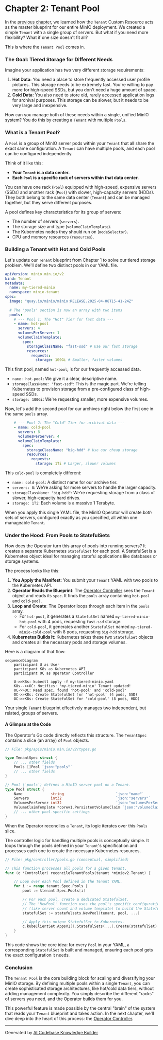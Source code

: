 # Chapter 2: Tenant Pool

In the [previous chapter](01_tenant_custom_resource__cr__.md), we learned how the `Tenant` Custom Resource acts as the master blueprint for our entire MinIO deployment. We created a simple `Tenant` with a single group of servers. But what if you need more flexibility? What if one size doesn't fit all?

This is where the `Tenant Pool` comes in.

### The Goal: Tiered Storage for Different Needs

Imagine your application has two very different storage requirements:

1.  **Hot Data:** You need a place to store frequently accessed user profile pictures. This storage needs to be extremely fast. You're willing to pay more for high-speed SSDs, but you don't need a huge amount of space.
2.  **Cold Data:** You also need to store old, rarely accessed application logs for archival purposes. This storage can be slower, but it needs to be very large and inexpensive.

How can you manage both of these needs within a single, unified MinIO system? You do this by creating a `Tenant` with multiple `Pools`.

### What is a Tenant Pool?

A `Pool` is a group of MinIO server pods within your `Tenant` that all share the exact same configuration. A `Tenant` can have multiple pools, and each pool can be configured independently.

Think of it like this:
*   **Your `Tenant` is a data center.**
*   **Each `Pool` is a specific rack of servers within that data center.**

You can have one rack (`Pool`) equipped with high-speed, expensive servers (SSDs) and another rack (`Pool`) with slower, high-capacity servers (HDDs). They both belong to the same data center (`Tenant`) and can be managed together, but they serve different purposes.

A pool defines key characteristics for its group of servers:
*   The number of servers (`servers`).
*   The storage size and type (`volumeClaimTemplate`).
*   The Kubernetes nodes they should run on (`nodeSelector`).
*   CPU and memory resources (`resources`).

### Building a Tenant with Hot and Cold Pools

Let's update our `Tenant` blueprint from Chapter 1 to solve our tiered storage problem. We'll define two distinct pools in our YAML file.

```yaml
apiVersion: minio.min.io/v2
kind: Tenant
metadata:
  name: my-tiered-minio
  namespace: minio-tenant
spec:
  image: "quay.io/minio/minio:RELEASE.2025-04-08T15-41-24Z"
  
  # The 'pools' section is now an array with two items
  pools:
    # --- Pool 1: The "Hot" Tier for fast data ---
    - name: hot-pool
      servers: 4
      volumesPerServer: 1
      volumeClaimTemplate:
        spec:
          storageClassName: "fast-ssd" # Use our fast storage
          resources:
            requests:
              storage: 100Gi # Smaller, faster volumes
```

This first pool, named `hot-pool`, is for our frequently accessed data.
*   `name: hot-pool`: We give it a clear, descriptive name.
*   `storageClassName: "fast-ssd"`: This is the magic part. We're telling Kubernetes to provision storage from a pre-configured class of high-speed SSDs.
*   `storage: 100Gi`: We're requesting smaller, more expensive volumes.

Now, let's add the second pool for our archives right below the first one in the same `pools` array.

```yaml
    # --- Pool 2: The "Cold" Tier for archival data ---
    - name: cold-pool
      servers: 8
      volumesPerServer: 4
      volumeClaimTemplate:
        spec:
          storageClassName: "big-hdd" # Use our cheap storage
          resources:
            requests:
              storage: 1Ti # Larger, slower volumes
```

This `cold-pool` is completely different:
*   `name: cold-pool`: A distinct name for our archive tier.
*   `servers: 8`: We're asking for more servers to handle the larger capacity.
*   `storageClassName: "big-hdd"`: We're requesting storage from a class of slower, high-capacity hard drives.
*   `storage: 1Ti`: Each volume is a massive 1 Terabyte.

When you apply this single YAML file, the MinIO Operator will create *both* sets of servers, configured exactly as you specified, all within one manageable `Tenant`.

### Under the Hood: From Pools to StatefulSets

How does the Operator turn this array of pools into running servers? It creates a separate Kubernetes `StatefulSet` for each pool. A StatefulSet is a Kubernetes object ideal for managing stateful applications like databases or storage systems.

The process looks like this:

1.  **You Apply the Manifest**: You submit your `Tenant` YAML with two pools to the Kubernetes API.
2.  **Operator Reads the Blueprint**: The [Operator Controller](03_operator_controller_.md) sees the `Tenant` object and reads its `spec`. It finds the `pools` array containing `hot-pool` and `cold-pool`.
3.  **Loop and Create**: The Operator loops through each item in the `pools` array.
    *   For `hot-pool`, it generates a `StatefulSet` named `my-tiered-minio-hot-pool` with 4 pods, requesting `fast-ssd` storage.
    *   For `cold-pool`, it generates another `StatefulSet` named `my-tiered-minio-cold-pool` with 8 pods, requesting `big-hdd` storage.
4.  **Kubernetes Builds It**: Kubernetes takes these two `StatefulSet` objects and creates all the necessary pods and storage volumes.

Here is a diagram of that flow:

```mermaid
sequenceDiagram
    participant U as User
    participant K8s as Kubernetes API
    participant OC as Operator Controller

    U->>K8s: kubectl apply -f my-tiered-minio.yaml
    K8s-->>OC: Notifies: 'my-tiered-minio' Tenant updated!
    OC->>OC: Read spec, found 'hot-pool' and 'cold-pool'
    OC->>K8s: Create StatefulSet for 'hot-pool' (4 pods, SSD)
    OC->>K8s: Create StatefulSet for 'cold-pool' (8 pods, HDD)
```

Your single `Tenant` blueprint effectively manages two independent, but related, groups of servers.

#### A Glimpse at the Code

The Operator's Go code directly reflects this structure. The `TenantSpec` contains a slice (an array) of `Pool` objects.

```go
// File: pkg/apis/minio.min.io/v2/types.go

type TenantSpec struct {
	// ... other fields
	Pools []Pool `json:"pools"`
	// ... other fields
}

// Pool (`pools`) defines a MinIO server pool on a Tenant.
type Pool struct {
	Name             string                        `json:"name"`
	Servers          int32                         `json:"servers"`
	VolumesPerServer int32                         `json:"volumesPerServer"`
	VolumeClaimTemplate *corev1.PersistentVolumeClaim `json:"volumeClaimTemplate"`
	// ... other pool-specific settings
}
```

When the Operator reconciles a `Tenant`, its logic iterates over this `Pools` slice.

The controller logic for handling multiple pools is conceptually simple. It loops through the pools defined in your `Tenant`'s specification and processes each one to create the necessary Kubernetes resources.

```go
// File: pkg/controller/pools.go (conceptual, simplified)

// This function processes all pools for a given tenant.
func (c *Controller) reconcileTenantPools(tenant *miniov2.Tenant) {

    // Loop over each Pool defined in the Tenant YAML.
    for i := range tenant.Spec.Pools {
        pool := &tenant.Spec.Pools[i]

        // For each pool, create a dedicated StatefulSet.
        // The 'NewPool' function uses the pool's specific configuration
        // (like server count and volume template) to build the StatefulSet.
        statefulSet := statefulsets.NewPool(tenant, pool, ...)

        // Apply this unique StatefulSet to Kubernetes.
        c.kubeClientSet.AppsV1().StatefulSets(...).Create(statefulSet)
    }
}
```

This code shows the core idea: for every `Pool` in your YAML, a corresponding `StatefulSet` is built and managed, ensuring each pool gets the exact configuration it needs.

### Conclusion

The `Tenant Pool` is the core building block for scaling and diversifying your MinIO storage. By defining multiple pools within a single `Tenant`, you can create sophisticated storage architectures, like hot/cold data tiers, without adding management complexity. You simply describe the different "racks" of servers you need, and the Operator builds them for you.

This powerful feature is made possible by the central "brain" of the system that reads your `Tenant` blueprint and takes action. In the next chapter, we'll dive deep into the heart of this process: the [Operator Controller](03_operator_controller_.md).

---

Generated by [AI Codebase Knowledge Builder](https://github.com/The-Pocket/Tutorial-Codebase-Knowledge)